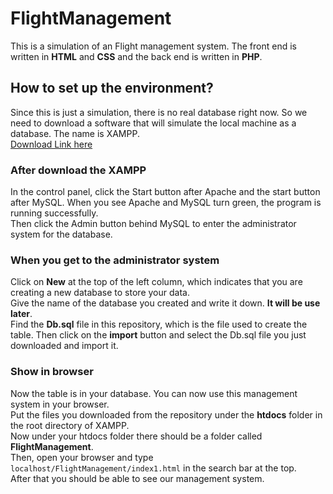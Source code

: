 # FlightManagement
This is a simulation of an Flight management system. The front end is written in **HTML** and **CSS** and the back end is written in **PHP**.
## How to set up the environment?
Since this is just a simulation, there is no real database right now. So we need to download a software that will simulate the local machine as a database. The name is XAMPP. <br />
<a href="https://www.apachefriends.org/download.html">Download Link here</a> <br />
### After download the XAMPP
In the control panel, click the Start button after Apache and the start button after MySQL. When you see Apache and MySQL turn green, the program is running successfully.<br />
Then click the Admin button behind MySQL to enter the administrator system for the database.
### When you get to the administrator system
Click on **New** at the top of the left column, which indicates that you are creating a new database to store your data. <br />
Give the name of the database you created and write it down. **It will be use later**. <br />
Find the **Db.sql** file in this repository, which is the file used to create the table. Then click on the **import** button and select the Db.sql file you just downloaded and import it.
### Show in browser
Now the table is in your database. You can now use this management system in your browser. <br />
Put the files you downloaded from the repository under the **htdocs** folder in the root directory of XAMPP. <br />
Now under your htdocs folder there should be a folder called **FlightManagement**. <br />
Then, open your browser and type ``localhost/FlightManagement/index1.html`` in the search bar at the top. <br />
After that you should be able to see our management system.


